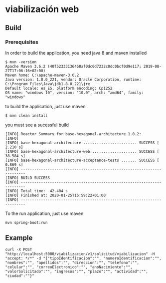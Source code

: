 # viabilización web

## Build

### Prerequisites
In order to build the application, you need java 8 and maven installed
```
$ mvn -version
Apache Maven 3.6.2 (40f52333136460af0dc0d7232c0dc0bcf0d9e117; 2019-08-27T17:06:16+02:00)
Maven home: C:\apache-maven-3.6.2
Java version: 1.8.0_221, vendor: Oracle Corporation, runtime: C:\Program Files\Java\jdk1.8.0_221\jre
Default locale: es_ES, platform encoding: Cp1252
OS name: "windows 10", version: "10.0", arch: "amd64", family: "windows"
```
to build the application, just use maven
```
$ mvn clean install
```

you must see a sucessful build
```
[INFO] Reactor Summary for base-hexagonal-architecture 1.0.2:
[INFO]
[INFO] base-hexagonal-architecture ........................ SUCCESS [  2.210 s]
[INFO] base-hexagonal-architecture-web .................... SUCCESS [ 38.584 s]
[INFO] base-hexagonal-architecture-acceptance-tests ....... SUCCESS [  0.869 s]
[INFO] ------------------------------------------------------------------------
[INFO] BUILD SUCCESS
[INFO] ------------------------------------------------------------------------
[INFO] Total time:  42.404 s
[INFO] Finished at: 2020-01-25T16:59:22+01:00
[INFO] ------------------------------------------------------------------------
```
To the run application, just use maven
```
mvn spring-boot:run
```
## Example
```
curl -X POST "http://localhost:5000/viabilizacion/v1/solicitud/viabilizacion" -H "accept: */*" -d "{"tipoIdentificacion":"", "numeroIdentificacion":"", "nombres":"", "apellidos":"", "direccion":"", "telefono":"", "celular":"", "correoElectronico":"", "anoNacimiento":"", "valorSolicitado":"", "ingresos":"", "plazo":"", "actividad":"", "ciudad":""}"
```

